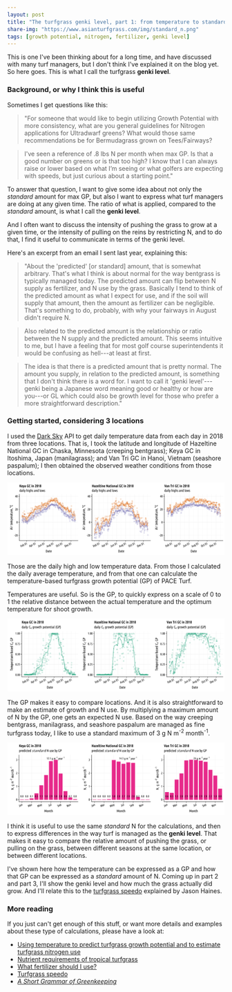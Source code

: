 ```yaml
---
layout: post
title: "The turfgrass genki level, part 1: from temperature to standard N"
share-img: "https://www.asianturfgrass.com/img/standard_n.png"
tags: [growth potential, nitrogen, fertilizer, genki level]
---
```


This is one I've been thinking about for a long time, and have discussed with many turf managers, but I don't think I've explained it on the blog yet. So here goes. This is what I call the turfgrass **genki level**.

### Background, or why I think this is useful

Sometimes I get questions like this:

> "For someone that would like to begin utilizing Growth Potential with more consistency, what are you general guidelines for Nitrogen applications for Ultradwarf greens? What would those same recommendations be for Bermudagrass grown on Tees/Fairways? 

> I've seen a reference of .8 lbs N per month when max GP. Is that a good number on greens or is that too high? I know that I can always raise or lower based on what I’m seeing or what golfers are expecting with speeds, but just curious about a starting point."

To answer that question, I want to give some idea about not only the *standard* amount for max GP, but also I want to express what turf managers are doing at any given time. The ratio of what is applied, compared to the *standard* amount, is what I call the **genki level**.

And I often want to discuss the intensity of pushing the grass to grow at a given time, or the intensity of pulling on the reins by restricting N, and to do that, I find it useful to communicate in terms of the genki level.

Here's an excerpt from an email I sent last year, explaining this:

> "About the 'predicted' [or standard] amount, that is somewhat arbitrary. That's what I think is about normal for the way bentgrass is typically managed today. The predicted amount can flip between N supply as fertilizer, and N use by the grass. Basically I tend to think of the predicted amount as what I expect for use, and if the soil will supply that amount, then the amount as fertilizer can be negligible. That's something to do, probably, with why your fairways in August didn't require N.

> Also related to the predicted amount is the relationship or ratio between the N supply and the predicted amount. This seems intuitive to me, but I have a feeling that for most golf course superintendents it would be confusing as hell---at least at first.

> The idea is that there is a predicted amount that is pretty normal. The amount you supply, in relation to the predicted amount, is something that I don't think there is a word for. I want to call it 'genki level'---genki being a Japanese word meaning good or healthy or how are you---or GL which could also be growth level for those who prefer a more straightforward description."

### Getting started, considering 3 locations

I used the [Dark Sky](https://darksky.net/poweredby/) API to get daily temperature data from each day in 2018 from three locations. That is, I took the latitude and longitude of Hazeltine National GC in Chaska, Minnesota (creeping bentgrass); Keya GC in Itoshima, Japan (manilagrass); and Van Tri GC in Hanoi, Vietnam (seashore paspalum); I then obtained the observed weather conditions from those locations.

![temperature 3 locs 2018](/img/genki_level_temps.png)

Those are the daily high and low temperature data. From those I calculated the daily average temperature, and from that one can calculate the temperature-based turfgrass growth potential (GP) of PACE Turf.

Temperatures are useful. So is the GP, to quickly express on a scale of 0 to 1 the relative distance between the actual temperature and the optimum temperature for shoot growth.

![genki level gp](/img/genki_level_gp.png)

The GP makes it easy to compare locations. And it is also straightforward to make an estimate of growth and N use. By multiplying a maximum amount of N by the GP, one gets an expected N use. Based on the way creeping bentgrass, manilagrass, and seashore paspalum are managed as fine turfgrass today, I like to use a standard maximum of 3 g N m<sup>-2</sup> month<sup>-1</sup>.

![standard N](/img/standard_n.png)

I think it is useful to use the same *standard* N for the calculations, and then to express differences in the way turf is managed as the **genki level**. That makes it easy to compare the relative amount of pushing the grass, or pulling on the grass, between different seasons at the same location, or between different locations.

I've shown here how the temperature can be expressed as a GP and how that GP can be expressed as a *standard* amount of N. Coming up in part 2 and part 3, I'll show the genki level and how much the grass actually did grow. And I'll relate this to the [turfgrass speedo](https://www.turfhacker.com/2018/12/turfgrass-speedo.html) explained by Jason Haines.

### More reading

If you just can't get enough of this stuff, or want more details and examples about these type of calculations, please have a look at:

* [Using temperature to predict turfgrass growth potential and to estimate turfgrass nitrogen use](http://www.files.asianturfgrass.com/201306_growth_potential.pdf)
* [Nutrient requirements of tropical turfgrass](http://www.files.asianturfgrass.com/20130311_woods_handout_nutrient_requirements_tropical_turfgrass.pdf)
* [What fertilizer should I use?](http://www.files.asianturfgrass.com/20130313_woods_handout_fertilizer_choice.pdf)
* [Turfgrass speedo](https://www.turfhacker.com/2018/12/turfgrass-speedo.html)
* [*A Short Grammar of Greenkeeping*](https://leanpub.com/short_grammar_of_greenkeeping) 




